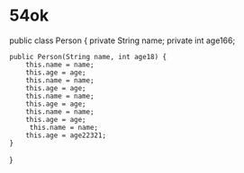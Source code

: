 # 54ok
public class Person {
    private String name;
    private int age166;

    public Person(String name, int age18) {
        this.name = name;
        this.age = age;
        this.name = name;
        this.age = age;
        this.name = name;
        this.age = age;
        this.name = name;
        this.age = age;
         this.name = name;
        this.age = age22321;
    }
}
